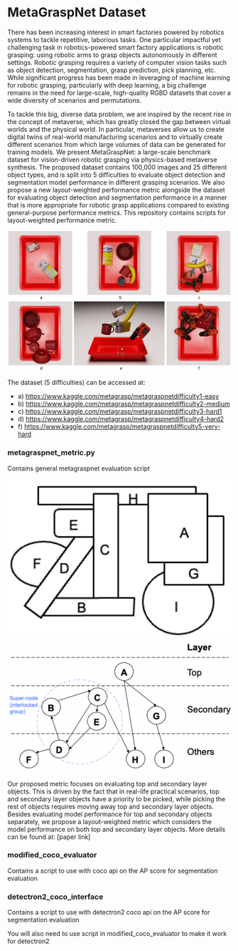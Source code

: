 # MetaGraspNet Dataset

There has been increasing interest in smart factories powered by robotics systems to tackle repetitive, laborious tasks. One particular impactful yet challenging task in robotics-powered smart factory applications is robotic grasping: using robotic arms to grasp objects autonomously in different settings.
Robotic grasping requires a variety of computer vision tasks such as object detection, segmentation, grasp prediction, pick planning, etc. While significant progress has been made in leveraging of machine learning for robotic grasping, particularly with deep learning, a big challenge remains in the need for large-scale, high-quality RGBD datasets that cover a wide diversity of scenarios and permutations.

To tackle this big, diverse data problem, we are inspired by the recent rise in the concept of metaverse, which has greatly closed the gap between virtual worlds and the physical world. In particular, metaverses allow us to create digital twins of real-world manufacturing scenarios and to virtually create different scenarios from which large volumes of data can be generated for training models. We present MetaGraspNet: a large-scale benchmark dataset for vision-driven robotic grasping via physics-based metaverse synthesis. The proposed dataset contains 100,000 images and 25 different object types, and is split into 5 difficulties to evaluate object detection and segmentation model performance in different grasping scenarios. We also propose a new layout-weighted performance metric alongside the dataset for evaluating object detection and segmentation performance in a manner that is more appropriate for robotic grasp applications compared to existing general-purpose performance metrics. This repository contains scripts for layout-weighted performance metric.

<img src=".github/Image_Dataset.png" >

The dataset (5 difficulties) can be accessed at:
- a) https://www.kaggle.com/metagrasp/metagraspnetdifficulty1-easy
- b) https://www.kaggle.com/metagrasp/metagraspnetdifficulty2-medium
- c) https://www.kaggle.com/metagrasp/metagraspnetdifficulty3-hard1
- d) https://www.kaggle.com/metagrasp/metagraspnetdifficulty4-hard2
- f) https://www.kaggle.com/metagrasp/metagraspnetdifficulty5-very-hard

### metagraspnet_metric.py
Contains general metagraspnet evaluation script

<img src=".github/layers-figure.png" Width="800" > <img src=".github/layers-graph.png" Width="800" >

Our proposed metric focuses on evaluating top
and secondary layer objects. This is driven by the fact that in real-life practical scenarios, top and secondary layer objects have a priority to be picked, while picking the rest of objects requires moving away top and secondary layer objects. Besides evaluating model performance for top and secondary objects separately, we propose a layout-weighted metric which considers the model performance on both
top and secondary layer objects. More details can be found at: [paper link]

### modified_coco_evaluator
Contains a script to use with coco api on the AP score for segmentation evaluation



### detectron2_coco_interface
Contains a script to use with detectron2 coco api on the AP score for segmentation evaluation

You will also need to use script in modified_coco_evaluator to make it work for detectron2
